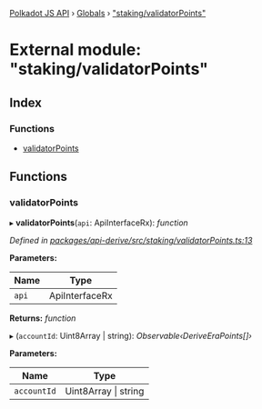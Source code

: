 [Polkadot JS API](../README.md) › [Globals](../globals.md) › ["staking/validatorPoints"](_staking_validatorpoints_.md)

# External module: "staking/validatorPoints"

## Index

### Functions

* [validatorPoints](_staking_validatorpoints_.md#validatorpoints)

## Functions

###  validatorPoints

▸ **validatorPoints**(`api`: ApiInterfaceRx): *function*

*Defined in [packages/api-derive/src/staking/validatorPoints.ts:13](https://github.com/polkadot-js/api/blob/aaf127379/packages/api-derive/src/staking/validatorPoints.ts#L13)*

**Parameters:**

Name | Type |
------ | ------ |
`api` | ApiInterfaceRx |

**Returns:** *function*

▸ (`accountId`: Uint8Array | string): *Observable‹DeriveEraPoints[]›*

**Parameters:**

Name | Type |
------ | ------ |
`accountId` | Uint8Array &#124; string |
